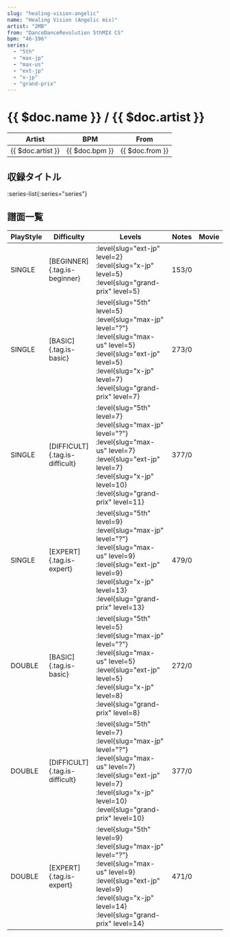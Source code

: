 ```yaml
---
slug: "healing-vision-angelic"
name: "Healing Vision (Angelic mix)"
artist: "2MB"
from: "DanceDanceRevolution 5thMIX CS"
bpm: "46-196"
series:
  - "5th"
  - "max-jp"
  - "max-us"
  - "ext-jp"
  - "x-jp"
  - "grand-prix"
---
```


# {{ $doc.name }} / {{ $doc.artist }}

|Artist|BPM|From|
|------|---|----|
|{{ $doc.artist }}|{{ $doc.bpm }}|{{ $doc.from }}|

## 収録タイトル

:series-list{:series="series"}

## 譜面一覧

|PlayStyle|Difficulty|Levels|Notes|Movie|
|---------|----------|------|-----|-----|
|SINGLE|[BEGINNER]{.tag.is-beginner}|<div class="field is-grouped is-grouped-multiline"> :level{slug="ext-jp" level=2} :level{slug="x-jp" level=5} :level{slug="grand-prix" level=5}</div>|153/0||
|SINGLE|[BASIC]{.tag.is-basic}|<div class="field is-grouped is-grouped-multiline"> :level{slug="5th" level=5} :level{slug="max-jp" level="?"} :level{slug="max-us" level=5} :level{slug="ext-jp" level=5} :level{slug="x-jp" level=7} :level{slug="grand-prix" level=7}</div>|273/0||
|SINGLE|[DIFFICULT]{.tag.is-difficult}|<div class="field is-grouped is-grouped-multiline"> :level{slug="5th" level=7} :level{slug="max-jp" level="?"} :level{slug="max-us" level=7} :level{slug="ext-jp" level=7} :level{slug="x-jp" level=10} :level{slug="grand-prix" level=11}</div>|377/0||
|SINGLE|[EXPERT]{.tag.is-expert}|<div class="field is-grouped is-grouped-multiline"> :level{slug="5th" level=9} :level{slug="max-jp" level="?"} :level{slug="max-us" level=9} :level{slug="ext-jp" level=9} :level{slug="x-jp" level=13} :level{slug="grand-prix" level=13}</div>|479/0||
|DOUBLE|[BASIC]{.tag.is-basic}|<div class="field is-grouped is-grouped-multiline"> :level{slug="5th" level=5} :level{slug="max-jp" level="?"} :level{slug="max-us" level=5} :level{slug="ext-jp" level=5} :level{slug="x-jp" level=8} :level{slug="grand-prix" level=8}</div>|272/0||
|DOUBLE|[DIFFICULT]{.tag.is-difficult}|<div class="field is-grouped is-grouped-multiline"> :level{slug="5th" level=7} :level{slug="max-jp" level="?"} :level{slug="max-us" level=7} :level{slug="ext-jp" level=7} :level{slug="x-jp" level=10} :level{slug="grand-prix" level=10}</div>|377/0||
|DOUBLE|[EXPERT]{.tag.is-expert}|<div class="field is-grouped is-grouped-multiline"> :level{slug="5th" level=9} :level{slug="max-jp" level="?"} :level{slug="max-us" level=9} :level{slug="ext-jp" level=9} :level{slug="x-jp" level=14} :level{slug="grand-prix" level=14}</div>|471/0||
